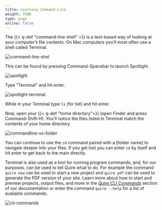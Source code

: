 ```yaml
---
title: Learning Command Line
weight: 7500
type: page
online: false
---
```


The {{< q-def "command-line shell" >}} is a text-based way of looking at your computer’s file contents. On Mac computers you’ll most often use a shell called Terminal.

![command-line-shel](/img/screenshots/command-line-shell.jpg/)

This can be found by pressing Command-Spacebar to launch Spotlight.

![spotlight](/img/screenshots/spotlight.jpg/)

Type "Terminal" and hit enter.

![spotlight-terminal](/img/screenshots/spotlight-terminal.jpg/)

While in your Terminal type `ls` (for list) and hit enter.

Now, open your {{< q-def "home directory">}} (open Finder and press Command-Shift-H). You'll notice the files listed in Terminal match the contents of your home directory.

![commandline-vs-folder](/img/screenshots/commandline-vs-folder.jpg/)

You can continue to use the `cd` command paired with a [folder name] to navigate deeper into your files. If you get lost you can enter `cd` by itself and hit enter to get back to the main directly.

Terminal is also used as a tool for running program commands, and, for our purposes, can be used to tell Quire what to do. For example the command `quire new` can be used to start a new project and `quire pdf` can be used to generate the PDF version of your site. Learn more about how to start and preview projects, output files, and more in the [*Quire CLI Commands*](/docs-v1/quire-commands/) section of our documentation or enter the command `quire --help` for a list of available commands.

![cli-commands](/img/screenshots/cli-commands.jpg/)
